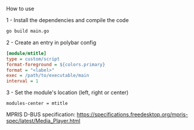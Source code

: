 
How to use

1 - Install the dependencies and compile the code

```bash
go build main.go
```

2 - Create an entry in polybar config

```ini
[module/mtitle]
type = custom/script
format-foreground = ${colors.primary}
format = "<label>"
exec = /path/to/executable/main
interval = 1
```

3 - Set the module's location (left, right or center)

```
modules-center = mtitle
```

MPRIS D-BUS specification:
https://specifications.freedesktop.org/mpris-spec/latest/Media_Player.html
